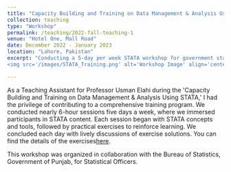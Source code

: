 ```yaml
---
title: "Capacity Building and Training on Data Management & Analysis Using STATA."
collection: teaching
type: "Workshop"
permalink: /teaching/2022-fall-teaching-1
venue: "Hotel One, Mall Road"
date: December 2022 - January 2023
location: "Lahore, Pakistan"
excerpt: "Conducting a 5-day per week STATA workshop for government statistical officers. <br/>
<img src='/images/STATA_Training.png' alt='Workshop Image' align='center' width='200px'>"

---
```


As a Teaching Assistant for Professor Usman Elahi during the 'Capacity Building and Training on Data Management & Analysis Using STATA,' I had the privilege of contributing to a comprehensive training program. We conducted nearly 6-hour sessions five days a week, where we immersed participants in STATA content. Each session began with STATA concepts and tools, followed by practical exercises to reinforce learning. We concluded each day with lively discussions of exercise solutions. You can find the details of the exercises[here](https://drive.google.com/drive/folders/1xvjcdN-tk5k2nZor3F_TiboZgOxYEjhM?usp=sharing).

This workshop was organized in collaboration with the Bureau of Statistics, Government of Punjab, for Statistical Officers.